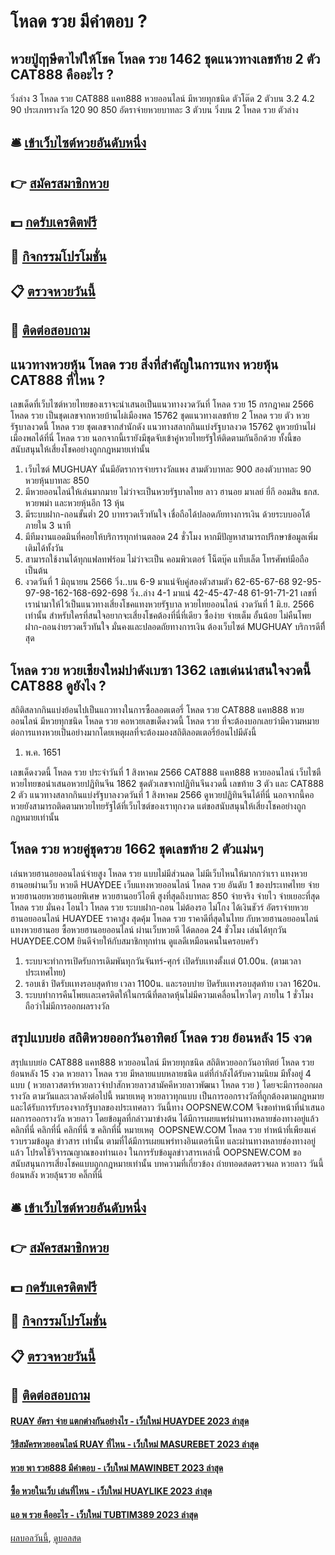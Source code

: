 # โหลด รวย มีคำตอบ ?
## หวยปู่ฤาษีตาไฟให้โชค โหลด รวย 1462 ชุดแนวทางเลขท้าย 2 ตัว CAT888 คืออะไร ?
วิ่งล่าง
3 โหลด รวย CAT888 แคท888 หวยออนไลน์ มีหวยทุกชนิด ตัวโต๊ด
2 ตัวบน
3.2
4.2
90
ประเภทรางวัล
120
90
850
อัตราจ่ายหวยบาทละ
3 ตัวบน
วิ่งบน
2 โหลด รวย ตัวล่าง

## 🛎 [เข้าเว็บไซต์หวยอันดับหนึ่ง](https://bit.ly/3BG5bNw)
## 👉 [สมัครสมาชิกหวย](https://bit.ly/3BG5bNw)
## 💵 [กดรับเครดิตฟรี](https://bit.ly/3C3mvgS)
## 👑 [กิจกรรมโปรโมชั่น](https://bit.ly/3C3mvgS)
## 📋 [ตรวจหวยวันนี้](https://bit.ly/3C3mvgS)
## 📱 [ติดต่อสอบถาม](https://bit.ly/3C3mvgS)

## แนวทางหวยหุ้น โหลด รวย สิ่งที่สำคัญในการแทง หวยหุ้น CAT888 ที่ไหน ?
เลขเด็ดที่เว็บไซต์หวยไทยของเราจะนำเสนอเป็นแนวทางงวดวันที่ โหลด รวย 15 กรกฎาคม 2566 โหลด รวย เป็นชุดเลขจากหวยบ้านไผ่เมืองพล 15762 ชุดแนวทางเลขท้าย 2 โหลด รวย ตัว หวยรัฐบาลงวดนี้ โหลด รวย ชุดเลขจากสำนักดัง แนวทางสลากกินแบ่งรัฐบาลงวด 15762 ดูหวยบ้านไผ่เมืองพลได้ที่นี่ โหลด รวย นอกจากนี้เรายังมีชุดจับเข้าคู่หวยไทยรัฐให้ติดตามกันอีกด้วย ทั้งนี้ขอสนับสนุนให้เสี่ยงโชคอย่างถูกกฎหมายเท่านั้น
1. เว็บไซต์ MUGHUAY นั้นมีอัตราการจ่ายรางวัลแพง สามตัวบาทละ 900 สองตัวบาทละ 90 หวยหุ้นบาทละ 850
2. มีหวยออนไลน์ให้เล่นมากมาย ไม่ว่าจะเป็นหวยรัฐบาลไทย ลาว ฮานอย มาเลย์ ยี่กี ออมสิน ธกส. หวยพม่า และหวยหุ้นอีก 13 หุ้น
3. มีระบบฝาก-ถอนขั้นต่ำ 20 บาทรวดเร็วทันใจ เชื่อถือได้ปลอดภัยทางการเงิน ด้วยระบบออโต้ ภายใน 3 นาที
4. มีทีมงานแอดมินที่คอยให้บริการทุกท่านตลอด 24 ชั่วโมง หากมีปัญหาสามารถปรึกษาข้อมูลเพิ่มเติมได้ทั้งวัน
5. สามารถใช้งานได้ทุกแฟลทฟร์อม ไม่ว่าจะเป็น คอมพิวเตอร์ โน็ตบุ๊ค แท็บเล็ต โทรศัพท์มือถือ เป็นต้น
6. งวดวันที่ 1 มิถุนายน 2566 วิ่ง..บน 6-9 มาแน่จับคู่สองตัวสามตัว 62-65-67-68 92-95-97-98-162-168-692-698 วิ่ง..ล่าง 4-1 มาแน่ 42-45-47-48 61-91-71-21 เลขที่เรานำมาให้ไว้เป็นแนวทางเสี่ยงโชคแทงหวยรัฐบาล หวยไทยออนไลน์ งวดวันที่ 1 มิ.ย. 2566 เท่านั้น สำหรับใครที่สนใจอยากจะเสี่ยงโชคต้องที่นี่ที่เดียว ซื้อง่าย จ่ายเต็ม อั้นน้อย ไม่คืนโพย ฝาก-ถอนง่ายรวดเร็วทันใจ มั่นคงและปลอดถัยทางการเงิน ต้องเว็บไซต์ MUGHUAY บริการดีทีี่สุด

## โหลด รวย หวยเชียงใหม่ปาดังเบซา 1362 เลขเด่นน่าสนใจงวดนี้ CAT888 ดูยังไง ?
สถิติสลากกินแบ่งย้อนไปเป็นแถวทางในการซื้อลอตเตอรี่ โหลด รวย CAT888 แคท888 หวยออนไลน์ มีหวยทุกชนิด โหลด รวย คอหวยเลขเด็ดงวดนี้ โหลด รวย ที่จะต้องบอกเลยว่ามีความหมายต่อการแทงหวยเป็นอย่างมากโดยเหตุผลที่จะต้องมองสถิติลอตเตอรี่ย้อนไปมีดังนี้
1. พ.ค. 1651

เลขเด็ดงวดนี้ โหลด รวย ประจำวันที่ 1 สิงหาคม 2566 CAT888 แคท888 หวยออนไลน์ เว็บไซตืหวยไทยขอนำเสนอหวยปฏิทินจีน 1862 ชุดตัวเลขจากปฏิทินจีนงวดนี้ เลขท้าย 3 ตัว และ CAT888 2 ตัว แนวทางสลากกินแบ่งรัฐบาลงวดวันที่ 1 สิงหาคม 2566 ดูหวยปฏิทินจีนได้ที่นี่ นอกจากนี้คอหวยยังสามารถติดตามหวยไทยรัฐได้ที่เว็บไซต์ของเราทุกงวด แต่ขอสนับสนุนให้เสี่ยงโชคอย่างถูกกฎหมายเท่านั้น

## โหลด รวย หวยคู่ชุดรวย 1662 ชุดเลขท้าย 2 ตัวแม่นๆ
เล่นหวยฮานอยออนไลน์จ่ายสูง โหลด รวย แบบไม่มีส่วนลด ไม่มีเว็บไหนให้มากกว่าเรา แทงหวยฮานอยผ่านเว็บ หวยดี HUAYDEE เว็บแทงหวยออนไลน์ โหลด รวย อันดับ 1 ของประเทศไทย จ่ายหวยฮานอยหวยฮานอยพิเศษ หวยฮานอยวีไอพี สูงที่สุดถึงบาทละ 850 จ่ายจริง จ่ายไว จ่ายเยอะที่สุด โหลด รวย มั่นคง โอนไว โหลด รวย ระบบฝาก-ถอน ไม่ต้องรอ ไม่โกง ได้เงินชัวร์
อัตราจ่ายหวยฮานอยออนไลน์ HUAYDEE
ราคาสูง สุดคุ้ม โหลด รวย ราคาดีที่สุดในไทย กับหวยฮานอยออนไลน์ แทงหวยฮานอย ซื้อหวยฮานอยออนไลน์ ผ่านเว็บหวยดี ได้ตลอด 24 ชั่วโมง เล่นได้ทุกวัน HUAYDEE.COM ยินดีจ่ายให้กับสมาชิกทุกท่าน ดูแลดีเหมือนคนในครอบครัว
1. ระบบจะทำการเปิดรับการเดิมพันทุกวันจันทร์-ศุกร์ เปิดรับเเทงตั้งเเต่ 01.00น. (ตามเวลาประเทศไทย)
2. รอบเช้า ปิดรับเเทงรอบสุดท้าย เวลา 1100น. และรอบบ่าย ปิดรับเเทงรอบสุดท้าย เวลา 1620น.
3. ระบบทำการคืนโพยเเละเครดิตให้ในกรณีที่ตลาดหุ้นไม่มีความเคลื่อนไหวใดๆ ภายใน 1 ชั่วโมง ถือว่าไม่มีการออกผลรางวัล

## สรุปแบบย่อ สถิติหวยออกวันอาทิตย์ โหลด รวย ย้อนหลัง 15 งวด
สรุปแบบย่อ CAT888 แคท888 หวยออนไลน์ มีหวยทุกชนิด สถิติหวยออกวันอาทิตย์ โหลด รวย ย้อนหลัง 15 งวด หวยลาว โหลด รวย มีหลายแบบหลายชนิด แต่ที่กำลังได้รับความนิยม มีทั้งอยู่ 4 แบบ ( หวยลาวสตาร์หวยลาวจำปาสักหวยลาวสามัคคีหวยลาวพัฒนา โหลด รวย ) โดยจะมีการออกผลรางวัล ตามวันและเวลาดังต่อไปนี้
หมายเหตุ หวยลาวทุกแบบ เป็นการออกรางวัลที่ถูกต้องตามกฎหมาย และได้รับการรับรองจากรัฐบาลของประเทศลาว
วันนี้ทาง OOPSNEW.COM จึงขอทำหน้าที่นำเสนอ ผลการออกรางวัล หวยลาว โดยข้อมูลที่กล่าวมาข่างต้น ได้มีการเผยแพร่ผ่านทางหลายช่องทางอยู่แล้ว
 คลิกที่นี่ 
 คลิกที่นี่ 
 คลิกที่นี่ ฃ
 คลิกที่นี่ 
หมายเหตุ  OOPSNEW.COM โหลด รวย ทำหน้าที่เพียงแค่รวบรวมข้อมูล ข่าวสาร เท่านั้น ตามที่ได้มีการเผยแพร่ทางอินเตอร์เน็ท และผ่านทางหลายช่องทางอยู่แล้ว โปรดใช้วิจารณญาณของท่านเอง ในการรับข้อมูลข่าวสารเหล่านี้ OOPSNEW.COM ขอสนับสนุนการเสี่ยงโชคแบบถูกกฎหมายเท่านั้น
บทความที่เกี่ยวข้อง
 ถ่ายทอดสดตรวจผล หวยลาว วันนี้ ย้อนหลัง หวยลุ้นรวย คลิ๊กที่นี่  

## 🛎 [เข้าเว็บไซต์หวยอันดับหนึ่ง](https://bit.ly/3BG5bNw)
## 👉 [สมัครสมาชิกหวย](https://bit.ly/3BG5bNw)
## 💵 [กดรับเครดิตฟรี](https://bit.ly/3C3mvgS)
## 👑 [กิจกรรมโปรโมชั่น](https://bit.ly/3C3mvgS)
## 📋 [ตรวจหวยวันนี้](https://bit.ly/3C3mvgS)
## 📱 [ติดต่อสอบถาม](https://bit.ly/3C3mvgS)

#### [RUAY อัตรา จ่าย แตกต่างกันอย่างไร - เว็บใหม่ HUAYDEE 2023 ล่าสุด](https://atom.io/themes/ruay%20อัตรา%20จ่าย%20แตกต่างกันอย่างไร%20-%20เว็บใหม่%20huaydee%202023%20ล่าสุด)
#### [วิธีสมัครหวยออนไลน์ RUAY ที่ไหน - เว็บใหม่ MASUREBET 2023 ล่าสุด](https://atom.io/themes/วิธีสมัครหวยออนไลน์%20ruay%20ที่ไหน%20-%20เว็บใหม่%20masurebet%202023%20ล่าสุด)
#### [หวย พา รวย888 มีคำตอบ - เว็บใหม่ MAWINBET 2023 ล่าสุด](https://atom.io/themes/หวย%20พา%20รวย888%20มีคำตอบ%20-%20เว็บใหม่%20mawinbet%202023%20ล่าสุด)
#### [ซื้อ หวยในเว็บ เล่นที่ไหน - เว็บใหม่ HUAYLIKE 2023 ล่าสุด](https://atom.io/themes/ซื้อ%20หวยในเว็บ%20เล่นที่ไหน%20-%20เว็บใหม่%20huaylike%202023%20ล่าสุด)
#### [แอ พ รวย คืออะไร - เว็บใหม่ TUBTIM389 2023 ล่าสุด](https://atom.io/themes/แอ%20พ%20รวย%20คืออะไร%20-%20เว็บใหม่%20tubtim389%202023%20ล่าสุด)

[ผลบอลวันนี้](https://siamsport.tv "ผลบอลวันนี้"), [ดูบอลสด](https://siamsport.tv/ดูบอลสด "ดูบอลสด")